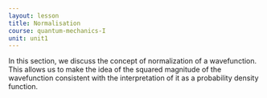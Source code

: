 ```yaml
---
layout: lesson
title: Normalisation
course: quantum-mechanics-I
unit: unit1
---
```


In this section, we discuss the concept of normalization of a wavefunction. This allows us to make the idea of the squared magnitude of the wavefunction consistent with the interpretation of it as a probability density function. 

